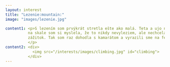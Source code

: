```yaml
---
layout: interest
title: "Lezenie:mountain:"
image: "images/lezenie.jpg"

content1: <p>S lezením som prvýkrát stretla ešte ako malá. Teta a ujo nás zobrali na jednu ferratu do Rakúska. Prvých 5 minút
          na skale som si myslela, že to nikdy nevyleziem, ale nechcela som sa nechať zahanbiť, tak som pokračovala a zrazu to išlo oveľa lepšie. Po tomto som sa lezeniu niekoľko rokov nevenovala. Stále som však spomínala aký to bol vtedy super
          zážitok. Tak som raz dohodla s kamarátom a vyrazili sme na ferratu. Odvtedy sa stále viac snažím lezeniu venovať. Začala som chodiť na lezeckú stenu a trénovať. Myslím, že mi to stále veľmi nejde, ale baví ma to chcem sa zlepšovať.
          </p>
content2: <div>
            <img src="/interests/images/climbing.jpg" id="climbing">
          </div>
---
```

